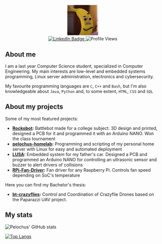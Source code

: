 <div id="pfp" align="center">
  <img style="width:20%; height:20%" src="https://raw.githubusercontent.com/Pelochus/Pelochus/main/img/bananajoe.jpg">
</div>
<div id="badges" align="center">
  <a href="https://www.linkedin.com/in/angel-hurtado-flores/">
    <img src="https://img.shields.io/badge/LinkedIn-blue?style=for-the-badge&logo=linkedin&logoColor=white" alt="LinkedIn Badge"/>
  </a>
  <img src="https://komarev.com/ghpvc/?username=Pelochus&style=for-the-badge&color=blueviolet" alt="Profile Views"/>
</div>

## About me
I am a last year Computer Science student, specialized in Computer Engineering. My main interests are low-level and embedded systems programming, Linux server administration, electronics and cybersecurity.

My favourite programming languages are ```C```, ```C++``` and ```Bash```, but I'm also knowledgeable about ```Java```, ```Python``` and, to some extent, ```HTML```, ```CSS``` and ```SQL```

## About my projects
Some of my most featured projects:
- **[Rockobot](https://github.com/Pelochus/rockobot):** Battlebot made for a college subject. 3D design and printed, designed a PCB for it and programmed it with an Arduino NANO. Won the class tournament
- **[pelochus-homelab](https://github.com/Pelochus/pelochus-homelab):** Programming and scripting of my personal home server with Linux for easy and automated deployment
- **[LUSA](https://github.com/Pelochus/LUSA):** Embedded system for my father's car. Designed a PCB and programmed an Arduino NANO for controlling an ultrasonic sensor and buzzer to alert drivers of collisions 
- **[RPi-Fan-Driver](https://github.com/Pelochus/RPi-Fan-Driver):** Fan driver for any Raspberry Pi. Controls fan speed depending on SoC's temperature

Here you can find my Bachelor's thesis:
- **[bt-crazyflies](https://github.com/Pelochus/bt-crazyflies):** Control and Coordination of Crazyflie Drones based on the Paparazzi UAV project.


## My stats
<!-- Remove -sigma-five from this links to use the updated link version. Non sigma-five branch does not work currently -->
![Pelochus' GitHub stats](https://github-readme-stats-sigma-five.vercel.app/api?username=Pelochus&show_icons=true&theme=vision-friendly-dark)

[![Top Langs](https://github-readme-stats-sigma-five.vercel.app/api/top-langs/?username=Pelochus&layout=donut&theme=vision-friendly-dark)](https://github.com/anuraghazra/github-readme-stats)

<!-- ### TODO
https://www.sitepoint.com/github-profile-readme/
https://github.com/anuraghazra/github-readme-stats#github-stats-card

**NOTE** From here, everything is default recommended description by GitHub
**Pelochus/Pelochus** is a ✨ _special_ ✨ repository because its `README.md` (this file) appears on your GitHub profile.

Here are some ideas to get you started:

- 🔭 I’m currently working on ...
- 🌱 I’m currently learning ...
- 👯 I’m looking to collaborate on ...
- 🤔 I’m looking for help with ...
- 💬 Ask me about ...
- 📫 How to reach me: ...
- 😄 Pronouns: ...
- ⚡ Fun fact: ...
-->

